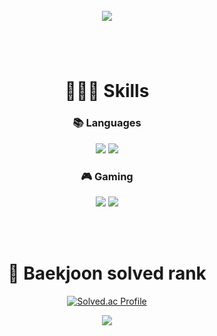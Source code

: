 <div align="center">

<br>

<img src ="https://capsule-render.vercel.app/api?type=waving&color=3990ff&height=200&section=header&text=Wellcom%20My%20GitHub&fontColor=ffffff&fontSize=50&animation=fadeIn&fontAlignY=32&desc=SungHun's%20GitHub%20Profile&descAlignY=51&descAlign=70"/>
  <br/>


<h1><b></b></h1>



<br>
<h1 align="center"><b>👨🏻‍💻 Skills</b></h1>

<h3 align="center"><b>📚 Languages</b></h3>
<p align="center">
<img src="https://img.shields.io/badge/c++-%2300599C.svg?style=for-the-badge&logo=c%2B%2B&logoColor=white"/>
<img src="https://img.shields.io/badge/c%23-%23239120.svg?style=for-the-badge&logo=c-sharp&logoColor=white"/>
</p>

<h3 align="center"><b>🎮 Gaming</b></h3>
<p align="center">
<img src="https://img.shields.io/badge/unrealengine-%23313131.svg?style=for-the-badge&logo=unrealengine&logoColor=white"/>
<img src="https://img.shields.io/badge/unity-%23000000.svg?style=for-the-badge&logo=unity&logoColor=white"/>
</p>
</br>


<br>
<h1 align="center"><b>🏅 Baekjoon solved rank</b></h1>

[![Solved.ac Profile](http://mazassumnida.wtf/api/v2/generate_badge?boj=cjswo1599)](https://solved.ac/cjswo1599/)
</br>


<p align="center">
<img src="https://capsule-render.vercel.app/api?type=waving&color=3990ff&height=200&section=footer"/>





</div>
